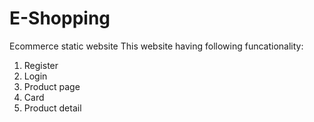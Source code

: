# E-Shopping
Ecommerce static website
This website having following funcationality:
1) Register
2) Login
3) Product page
4) Card
5) Product detail
